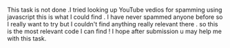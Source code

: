 This task is not done .I tried looking up YouTube vedios for spamming using javascript this is what I could find . I have never spammed anyone before so I really want to try but I couldn't find anything really relevant there . so this is the most relevant code I can find ! I hope after submission u may help me with this task.

